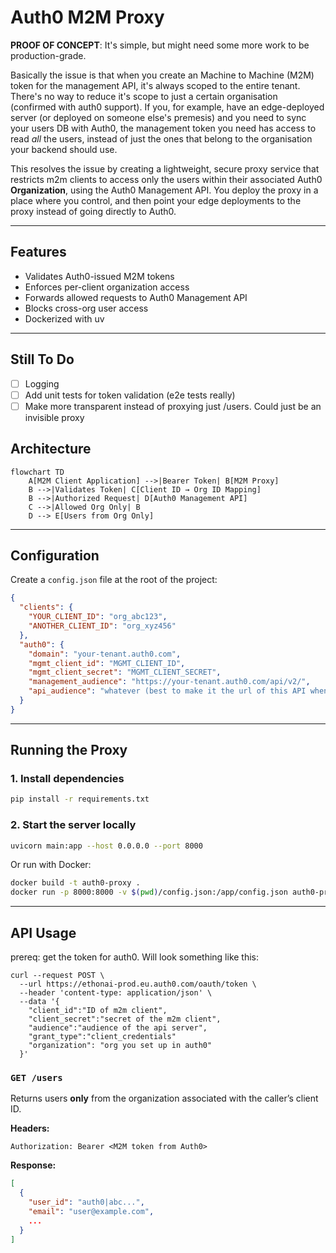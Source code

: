 # Auth0 M2M Proxy

**PROOF OF CONCEPT**: It's simple, but might need some more work to be production-grade. 

Basically the issue is that when you create an Machine to Machine (M2M) token for the management API, it's always scoped to the entire tenant. There's no way to reduce it's scope to just a certain organisation (confirmed with auth0 support). If you, for example, have an edge-deployed server (or deployed on someone else's premesis) and you need to sync your users DB with Auth0, the management token you need has access to read _all_ the users, instead of just the ones that belong to the organisation your backend should use.

This resolves the issue by creating a lightweight, secure proxy service that restricts m2m clients to access only the users within their associated Auth0 **Organization**, using the Auth0 Management API. You deploy the proxy in a place where you control, and then point your edge deployments to the proxy instead of going directly to Auth0.

---

## Features

- Validates Auth0-issued M2M tokens
- Enforces per-client organization access
- Forwards allowed requests to Auth0 Management API
- Blocks cross-org user access
- Dockerized with uv

---

## Still To Do

- [ ] Logging
- [ ] Add unit tests for token validation (e2e tests really)
- [ ] Make more transparent instead of proxying just /users. Could just be an invisible proxy

## Architecture

```mermaid
flowchart TD
    A[M2M Client Application] -->|Bearer Token| B[M2M Proxy]
    B -->|Validates Token| C[Client ID → Org ID Mapping]
    B -->|Authorized Request| D[Auth0 Management API]
    C -->|Allowed Org Only| B
    D --> E[Users from Org Only]
```

---

## Configuration

Create a `config.json` file at the root of the project:

```json
{
  "clients": {
    "YOUR_CLIENT_ID": "org_abc123",
    "ANOTHER_CLIENT_ID": "org_xyz456"
  },
  "auth0": {
    "domain": "your-tenant.auth0.com",
    "mgmt_client_id": "MGMT_CLIENT_ID",
    "mgmt_client_secret": "MGMT_CLIENT_SECRET",
    "management_audience": "https://your-tenant.auth0.com/api/v2/",
    "api_audience": "whatever (best to make it the url of this API when deployed)"
  }
}
````

---

## Running the Proxy

### 1. Install dependencies

```bash
pip install -r requirements.txt
```

### 2. Start the server locally

```bash
uvicorn main:app --host 0.0.0.0 --port 8000
```

Or run with Docker:

```bash
docker build -t auth0-proxy .
docker run -p 8000:8000 -v $(pwd)/config.json:/app/config.json auth0-proxy
```

---

## API Usage

prereq: get the token for auth0. Will look something like this:

```
curl --request POST \
  --url https://ethonai-prod.eu.auth0.com/oauth/token \
  --header 'content-type: application/json' \
  --data '{
    "client_id":"ID of m2m client",
    "client_secret":"secret of the m2m client",
    "audience":"audience of the api server",
    "grant_type":"client_credentials"
    "organization": "org you set up in auth0"
  }'
```

### `GET /users`

Returns users **only** from the organization associated with the caller’s client ID.

**Headers:**

```http
Authorization: Bearer <M2M token from Auth0>
```

**Response:**

```json
[
  {
    "user_id": "auth0|abc...",
    "email": "user@example.com",
    ...
  }
]
```

